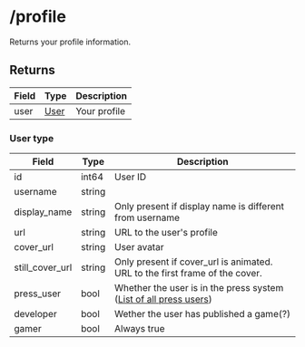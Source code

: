 # /profile
Returns your profile information.

## Returns
| Field | Type | Description |
|---|---|---|
| user | [User](#user-type) | Your profile |

### User type
| Field | Type | Description |
|---|---|---|
| id | int64 | User ID |
| username | string |  |
| display_name | string | Only present if display name is different from username |
| url | string | URL to the user's profile |
| cover_url | string | User avatar |
| still_cover_url | string | Only present if cover_url is animated. URL to the first frame of the cover. |
| press_user | bool | Whether the user is in the press system ([List of all press users](https://itch.io/partners/list)) |
| developer | bool | Wether the user has published a game(?) |
| gamer | bool | Always true |